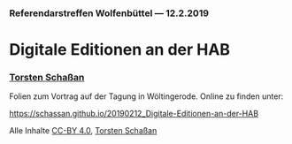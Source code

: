 ### Referendarstreffen Wolfenbüttel &#x2014; 12.2.2019

# Digitale Editionen an der HAB

### [Torsten Schaßan](https://orcid.org/0000-0002-8902-4775)

Folien zum Vortrag auf der Tagung in Wöltingerode. Online zu finden unter:

https://schassan.github.io/20190212_Digitale-Editionen-an-der-HAB

Alle Inhalte [CC-BY 4.0](https://creativecommons.org/licenses/by/4.0/), [Torsten Schaßan](https://orcid.org/0000-0002-8902-4775)
